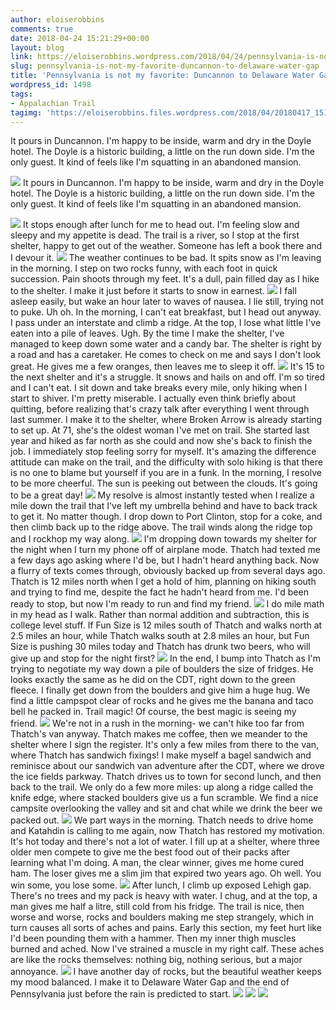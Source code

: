 ```yaml
---
author: eloiserobbins
comments: true
date: 2018-04-24 15:21:29+00:00
layout: blog
link: https://eloiserobbins.wordpress.com/2018/04/24/pennsylvania-is-not-my-favorite-duncannon-to-delaware-water-gap/
slug: pennsylvania-is-not-my-favorite-duncannon-to-delaware-water-gap
title: 'Pennsylvania is not my favorite: Duncannon to Delaware Water Gap.'
wordpress_id: 1498
tags:
- Appalachian Trail
tagimg: 'https://eloiserobbins.files.wordpress.com/2018/04/20180417_151228.jpg'
---
```


It pours in Duncannon. I'm happy to be inside, warm and dry in the Doyle hotel. The Doyle is a historic building, a little on the run down side. I'm the only guest. It kind of feels like I'm squatting in an abandoned mansion.


[![](https://eloiserobbins.files.wordpress.com/2018/04/20180417_151228.jpg)](https://eloiserobbins.files.wordpress.com/2018/04/20180417_151228.jpg)
It pours in Duncannon. I'm happy to be inside, warm and dry in the Doyle hotel. The Doyle is a historic building, a little on the run down side. I'm the only guest. It kind of feels like I'm squatting in an abandoned mansion.

[![](https://eloiserobbins.files.wordpress.com/2018/04/20180419_092056.jpg)](https://eloiserobbins.files.wordpress.com/2018/04/20180419_092056.jpg)
It stops enough after lunch for me to head out. I'm feeling slow and sleepy and my appetite is dead. The trail is a river, so I stop at the first shelter, happy to get out of the weather. Someone has left a book there and I devour it.
[![](https://eloiserobbins.files.wordpress.com/2018/04/20180419_100137.jpg)](https://eloiserobbins.files.wordpress.com/2018/04/20180419_100137.jpg)
The weather continues to be bad. It spits snow as I'm leaving in the morning. I step on two rocks funny, with each foot in quick succession. Pain shoots through my feet. It's a dull, pain filled day as I hike to the shelter. I make it just before it starts to snow in earnest.
[![](https://eloiserobbins.files.wordpress.com/2018/04/20180420_144450.jpg)](https://eloiserobbins.files.wordpress.com/2018/04/20180420_144450.jpg)
I fall asleep easily, but wake an hour later to waves of nausea. I lie still, trying not to puke. Uh oh. In the morning, I can't eat breakfast, but I head out anyway. I pass under an interstate and climb a ridge. At the top, I lose what little I've eaten into a pile of leaves. Ugh. By the time I make the shelter, I've managed to keep down some water and a candy bar. The shelter is right by a road and has a caretaker. He comes to check on me and says I don't look great. He gives me a few oranges, then leaves me to sleep it off.
[![](https://eloiserobbins.files.wordpress.com/2018/04/20180420_150411.jpg)](https://eloiserobbins.files.wordpress.com/2018/04/20180420_150411.jpg)
It's 15 to the next shelter and it's a struggle. It snows and hails on and off. I'm so tired and I can't eat. I sit down and take breaks every mile, only hiking when I start to shiver. I'm pretty miserable. I actually even think briefly about quitting, before realizing that's crazy talk after everything I went through last summer. I make it to the shelter, where Broken Arrow is already starting to set up. At 71, she's the oldest woman I've met on trail. She started last year and hiked as far north as she could and now she's back to finish the job. I immediately stop feeling sorry for myself.
It's amazing the difference attitude can make on the trail, and the difficulty with solo hiking is that there is no one to blame but yourself if you are in a funk. In the morning, I resolve to be more cheerful. The sun is peeking out between the clouds. It's going to be a great day!
[![](https://eloiserobbins.files.wordpress.com/2018/04/20180420_190421.jpg)](https://eloiserobbins.files.wordpress.com/2018/04/20180420_190421.jpg)
My resolve is almost instantly tested when I realize a mile down the trail that I've left my umbrella behind and have to back track to get it. No matter though. I drop down to Port Clinton, stop for a coke, and then climb back up to the ridge above. The trail winds along the ridge top and I rockhop my way along.
[![](https://eloiserobbins.files.wordpress.com/2018/04/20180421_064910.jpg)](https://eloiserobbins.files.wordpress.com/2018/04/20180421_064910.jpg)
I'm dropping down towards my shelter for the night when I turn my phone off of airplane mode. Thatch had texted me a few days ago asking where I'd be, but I hadn't heard anything back. Now a flurry of texts comes through, obviously backed up from several days ago. Thatch is 12 miles north when I get a hold of him, planning on hiking south and trying to find me, despite the fact he hadn't heard from me. I'd been ready to stop, but now I'm ready to run and find my friend.
[![](https://eloiserobbins.files.wordpress.com/2018/04/20180421_103154.jpg)](https://eloiserobbins.files.wordpress.com/2018/04/20180421_103154.jpg)
I do mile math in my head as I walk. Rather than normal addition and subtraction, this is college level stuff. If Fun Size is 12 miles south of Thatch and walks north at 2.5 miles an hour, while Thatch walks south at 2.8 miles an hour, but Fun Size is pushing 30 miles today and Thatch has drunk two beers, who will give up and stop for the night first?
[![](https://eloiserobbins.files.wordpress.com/2018/04/20180421_103211.jpg)](https://eloiserobbins.files.wordpress.com/2018/04/20180421_103211.jpg)
In the end, I bump into Thatch as I'm trying to negotiate my way down a pile of boulders the size of fridges. He looks exactly the same as he did on the CDT, right down to the green fleece. I finally get down from the boulders and give him a huge hug. We find a little campspot clear of rocks and he gives me the banana and taco bell he packed in. Trail magic! Of course, the best magic is seeing my friend.
[![](https://eloiserobbins.files.wordpress.com/2018/04/20180421_165024.jpg)](https://eloiserobbins.files.wordpress.com/2018/04/20180421_165024.jpg)
We're not in a rush in the morning- we can't hike too far from Thatch's van anyway. Thatch makes me coffee, then we meander to the shelter where I sign the register. It's only a few miles from there to the van, where Thatch has sandwich fixings! I make myself a bagel sandwich and reminisce about our sandwich van adventure after the CDT, where we drove the ice fields parkway. Thatch drives us to town for second lunch, and then back to the trail. We only do a few more miles: up along a ridge called the knife edge, where stacked boulders give us a fun scramble. We find a nice campsite overlooking the valley and sit and chat while we drink the beer we packed out.
[![](https://eloiserobbins.files.wordpress.com/2018/04/20180421_170049.jpg)](https://eloiserobbins.files.wordpress.com/2018/04/20180421_170049.jpg)
We part ways in the morning. Thatch needs to drive home and Katahdin is calling to me again, now Thatch has restored my motivation. It's hot today and there's not a lot of water. I fill up at a shelter, where three older men compete to give me the best food out of their packs after learning what I'm doing. A man, the clear winner, gives me home cured ham. The loser gives me a slim jim that expired two years ago. Oh well. You win some, you lose some.
[![](https://eloiserobbins.files.wordpress.com/2018/04/20180422_080301.jpg)](https://eloiserobbins.files.wordpress.com/2018/04/20180422_080301.jpg)
After lunch, I climb up exposed Lehigh gap. There's no trees and my pack is heavy with water. I chug, and at the top, a man gives me half a litre, still cold from his fridge. The trail is nice, then worse and worse, rocks and boulders making me step strangely, which in turn causes all sorts of aches and pains. Early this section, my feet hurt like I'd been pounding them with a hammer. Then my inner thigh muscles burned and ached. Now I've strained a muscle in my right calf. These aches are like the rocks themselves: nothing big, nothing serious, but a major annoyance. 
[![](https://eloiserobbins.files.wordpress.com/2018/04/20180422_140348.jpg)](https://eloiserobbins.files.wordpress.com/2018/04/20180422_140348.jpg)
I have another day of rocks, but the beautiful weather keeps my mood balanced. I make it to Delaware Water Gap and the end of Pennsylvania just before the rain is predicted to start.
[![](https://eloiserobbins.files.wordpress.com/2018/04/20180422_163400.jpg)](https://eloiserobbins.files.wordpress.com/2018/04/20180422_163400.jpg)
[![](https://eloiserobbins.files.wordpress.com/2018/04/20180423_161121.jpg)](https://eloiserobbins.files.wordpress.com/2018/04/20180423_161121.jpg)
![](/data/user/0/org.wordpress.android/cache/20180423_1620581006713591.jpg)
